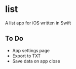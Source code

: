 # list
A list app for iOS written in Swift

## To Do
- App settings page
- Export to TXT
- Save data on app close

